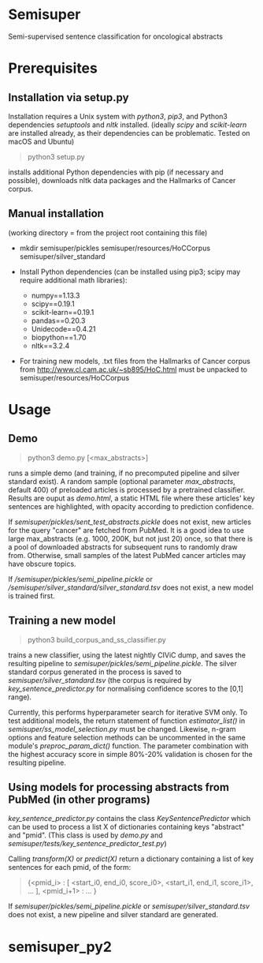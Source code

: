# Semisuper
Semi-supervised sentence classification for oncological abstracts

# Prerequisites

## Installation via setup.py

Installation requires a Unix system with *python3*, *pip3*, and Python3 dependencies *setuptools* and *nltk* installed.
(ideally *scipy* and *scikit-learn* are installed already, as their dependencies can be problematic. Tested on macOS and Ubuntu)

> python3 setup.py

installs additional Python dependencies with pip (if necessary and possible), downloads nltk data packages and the Hallmarks of Cancer corpus.

## Manual installation

(working directory = from the project root containing this file)

* mkdir semisuper/pickles semisuper/resources/HoCCorpus semisuper/silver_standard

* Install Python dependencies (can be installed using pip3; scipy may require additional math libraries):
    * numpy==1.13.3
    * scipy==0.19.1
    * scikit-learn==0.19.1
    * pandas==0.20.3
    * Unidecode==0.4.21
    * biopython==1.70
    * nltk==3.2.4

* For training new models, .txt files from the Hallmarks of Cancer corpus from http://www.cl.cam.ac.uk/~sb895/HoC.html must be unpacked to semisuper/resources/HoCCorpus


# Usage

## Demo 

> python3 demo.py [<max_abstracts>]

runs a simple demo (and training, if no precomputed pipeline and silver standard exist).
A random sample (optional parameter *max_abstracts*, default 400) of preloaded articles is processed by a pretrained classifier. Results are ouput as *demo.html*, a static HTML file where these articles' key sentences are highlighted, with opacity according to prediction confidence.

If *semisuper/pickles/sent_test_abstracts.pickle* does not exist, new articles for the query "cancer" are fetched from PubMed.
It is a good idea to use large max_abstracts (e.g. 1000, 200K, but not just 20) once, so that there is a pool of downloaded abstracts for subsequent runs to randomly draw from. Otherwise, small samples of the latest PubMed cancer articles may have obscure topics.

If */semisuper/pickles/semi_pipeline.pickle* or */semisuper/silver_standard/silver_standard.tsv* does not exist, a new model is trained first.


## Training a new model

> python3 build_corpus_and_ss_classifier.py

trains a new classifier, using the latest nightly CIViC dump, and saves the resulting pipeline to *semisuper/pickles/semi_pipeline.pickle*. The silver standard corpus generated in the process is saved to *semisuper/silver_standard.tsv* (the corpus is required by *key_sentence_predictor.py* for normalising confidence scores to the [0,1] range).

Currently, this performs hyperparameter search for iterative SVM only. To test additional models, the return statement of function *estimator_list()* in *semisuper/ss_model_selection.py* must be changed. Likewise, n-gram options and feature selection methods can be uncommented in the same module's *preproc_param_dict()* function. The parameter combination with the highest accuracy score in simple 80%-20% validation is chosen for the resulting pipeline.


## Using models for processing abstracts from PubMed (in other programs)

*key_sentence_predictor.py* contains the class *KeySentencePredictor* which can be used to process a list X of dictionaries containing keys "abstract" and "pmid". 
(This class is used by *demo.py* and *semisuper/tests/key_sentence_predictor_test.py*)

Calling *transform(X)* or *predict(X)* return a dictionary containing a list of key sentences for each pmid, of the form: 

> {<pmid_i> : [ <start_i0, end_i0, score_i0>, <start_i1, end_i1, score_i1>, ... ], <pmid_i+1> : ... }

If *semisuper/pickles/semi_pipeline.pickle* or *semisuper/silver_standard.tsv* does not exist, a new pipeline and silver standard are generated.
# semisuper_py2
